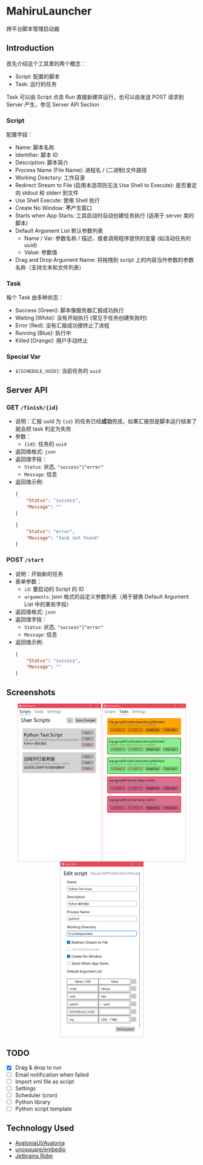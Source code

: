# MahiruLauncher

跨平台脚本管理启动器

## Introduction

首先介绍这个工具里的两个概念：

* Script: 配置的脚本
* Task: 运行的任务

Task 可以由 Script 点击 Run 直接新建并运行，也可以由发送 POST 请求到 Server 产生，参见 Server API Section

### Script

配置字段：

* Name: 脚本名称
* Identifier: 脚本 ID
* Description: 脚本简介
* Process Name (File Name): 进程名 / (二进制)文件路径
* Working Directory: 工作目录
* Redirect Stream to File (启用本选项则无法 Use Shell to Execute): 是否重定向 stdout 和 stderr 到文件
* Use Shell Execute: 使用 Shell 执行
* Create No Window: **不**产生窗口
* Starts when App Starts: 工具启动时自动创建任务执行 (适用于 server 类的脚本)
* Default Argument List 默认参数列表
  * Name / Var: 参数名称 / 描述，或者调用程序提供的变量 (如活动任务的 uuid)
  * Value: 参数值
* Drag and Drop Argument Name: 将拖拽到 script 上的内容当作参数的参数名称（支持文本和文件列表）

### Task

每个 Task 由多种状态：

* Success [Green]: 脚本像服务器汇报成功执行
* Waiting [White]: 没有开始执行 (常见于任务创建失败时)
* Error [Red]: 没有汇报成功便终止了进程
* Running [Blue]: 执行中
* Killed [Orange]: 用户手动终止

### Special Var

* `$[SCHEDULE_UUID]`: 当前任务的 `uuid`

## Server API

### GET `/finish/{id}`

* 说明：汇报 uuid 为 `{id}` 的任务已经**成功**完成，如果汇报但是脚本运行结束了就会把 task 判定为失败
* 参数：
  * `{id}`: 任务的 `uuid`
* 返回值格式: `json`
* 返回值字段：
  * `Status`: 状态, `"success"|"error"`
  * `Message`: 信息
* 返回值示例:
  ```json
  {
	  "Status": "success",
	  "Message": ""
  }
  ```
  ```json
  {
	  "Status": "error",
	  "Message": "task not found"
  }
  ```

### POST `/start`

* 说明：开始新的任务
* 表单参数：
  * `id`: 要启动的 Script 的 ID
  * `arguments`: json 格式的自定义参数列表（用于替换 Default Argument List 中的某些字段）
* 返回值格式: `json`
* 返回值字段：
  * `Status`: 状态, `"success"|"error"`
  * `Message`: 信息
* 返回值示例:
  ```json
  {
	  "Status": "success",
	  "Message": ""
  }
  ```

## Screenshots

<div align="center">
	<img src="./screenshots/scripts.png" width=220 style="vertical-align: middle">
	<img src="./screenshots/tasks.png" width=220 style="vertical-align: middle">
	<img src="./screenshots/editor.png" width=220 style="vertical-align: middle">
</div>

## TODO

- [x] Drag & drop to run
- [ ] Email notification when failed
- [ ] Import xml file as script
- [ ] Settings
- [ ] Scheduler (cron)
- [ ] Python library
- [ ] Python script template

## Technology Used

* [AvaloniaUI/Avalonia](https://github.com/AvaloniaUI/Avalonia)
* [unosquare/embedio](https://github.com/unosquare/embedio)
* [Jetbrains Rider](https://www.jetbrains.com/rider/)
